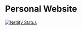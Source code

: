 # Personal Website

[![Netlify Status](https://api.netlify.com/api/v1/badges/3860ee70-8e13-4ac9-aabd-e018b48395d5/deploy-status)](https://app.netlify.com/sites/zacharytodd/deploys)